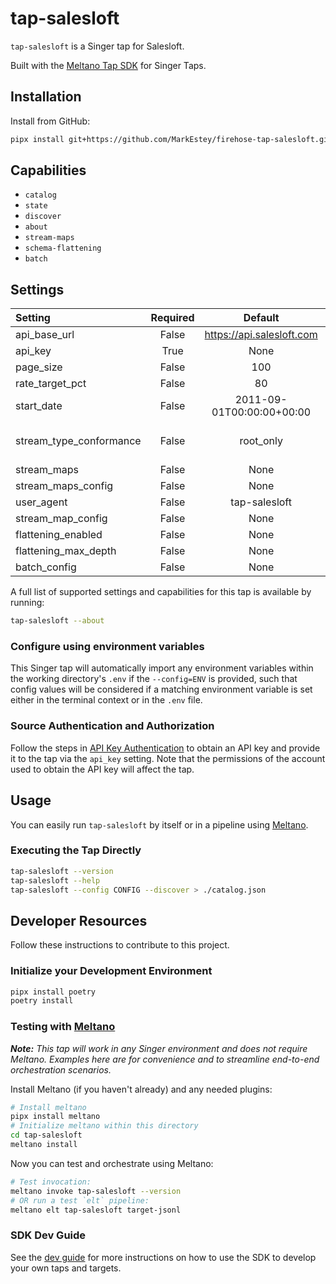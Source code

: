 # tap-salesloft

`tap-salesloft` is a Singer tap for Salesloft.

Built with the [Meltano Tap SDK](https://sdk.meltano.com) for Singer Taps.

## Installation

Install from GitHub:

```bash
pipx install git+https://github.com/MarkEstey/firehose-tap-salesloft.git
```

## Capabilities

* `catalog`
* `state`
* `discover`
* `about`
* `stream-maps`
* `schema-flattening`
* `batch`

## Settings

| Setting                 | Required | Default                   | Description |
|:------------------------|:--------:|:-------------------------:|:------------|
| api_base_url            | False    | https://api.salesloft.com | The base url for the Salesloft API service |
| api_key                 | True     | None                      | The token to authenticate against the API service |
| page_size               | False    | 100                       | The number of results to request per page. Must be in the range 1-100. |
| rate_target_pct         | False    | 80                        | The percentage of the rate limit to consume. Must be in the range 1-100. |
| start_date              | False    | 2011-09-01T00:00:00+00:00 | The earliest record date to sync |
| stream_type_conformance | False    | root_only                 | The level of type conformance to apply to streams (see: https://sdk.meltano.com/en/latest/classes/singer_sdk.Stream.html#singer_sdk.Stream.TYPE_CONFORMANCE_LEVEL). Defaults to 'root_only'. Must be one of: 'none', 'root_only', 'recursive' |
| stream_maps             | False    | None                      | Inline stream maps (see: https://sdk.meltano.com/en/latest/stream_maps.html) |
| stream_maps_config      | False    | None                      | Inline stream maps config (see: https://sdk.meltano.com/en/latest/stream_maps.html) |
| user_agent              | False    | tap-salesloft             | The user-agent string provided on outgoing requests |
| stream_map_config       | False    | None                      | User-defined config values to be used within map expressions. |
| flattening_enabled      | False    | None                      | 'True' to enable schema flattening and automatically expand nested properties. |
| flattening_max_depth    | False    | None                      | The max depth to flatten schemas. |
| batch_config            | False    | None                      |             |

A full list of supported settings and capabilities for this tap is available by running:

```bash
tap-salesloft --about
```

### Configure using environment variables

This Singer tap will automatically import any environment variables within the working directory's
`.env` if the `--config=ENV` is provided, such that config values will be considered if a matching
environment variable is set either in the terminal context or in the `.env` file.

### Source Authentication and Authorization

Follow the steps in [API Key Authentication](https://developers.salesloft.com/docs/platform/api-basics/api-key-authentication) to obtain
an API key and provide it to the tap via the `api_key` setting. Note that the permissions of the account used to obtain the API key will
affect the tap.

## Usage

You can easily run `tap-salesloft` by itself or in a pipeline using [Meltano](https://meltano.com/).

### Executing the Tap Directly

```bash
tap-salesloft --version
tap-salesloft --help
tap-salesloft --config CONFIG --discover > ./catalog.json
```

## Developer Resources

Follow these instructions to contribute to this project.

### Initialize your Development Environment

```bash
pipx install poetry
poetry install
```

### Testing with [Meltano](https://www.meltano.com)

_**Note:** This tap will work in any Singer environment and does not require Meltano.
Examples here are for convenience and to streamline end-to-end orchestration scenarios._

Install Meltano (if you haven't already) and any needed plugins:

```bash
# Install meltano
pipx install meltano
# Initialize meltano within this directory
cd tap-salesloft
meltano install
```

Now you can test and orchestrate using Meltano:

```bash
# Test invocation:
meltano invoke tap-salesloft --version
# OR run a test `elt` pipeline:
meltano elt tap-salesloft target-jsonl
```

### SDK Dev Guide

See the [dev guide](https://sdk.meltano.com/en/latest/dev_guide.html) for more instructions on how to use the SDK to
develop your own taps and targets.

